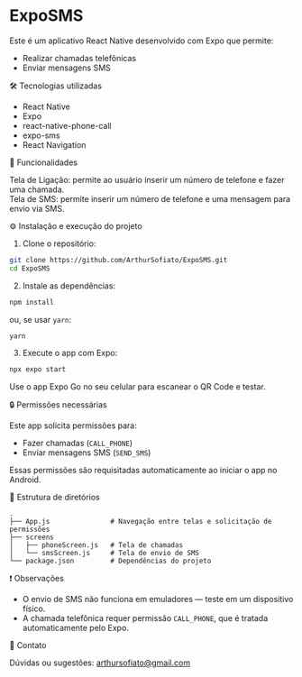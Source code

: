 # ExpoSMS #

Este é um aplicativo React Native desenvolvido com Expo que permite:

- Realizar chamadas telefônicas  
- Enviar mensagens SMS

 🛠 Tecnologias utilizadas

- React Native  
- Expo  
- react-native-phone-call  
- expo-sms  
- React Navigation

 📱 Funcionalidades

Tela de Ligação: permite ao usuário inserir um número de telefone e fazer uma chamada.  
Tela de SMS: permite inserir um número de telefone e uma mensagem para envio via SMS.

 ⚙️ Instalação e execução do projeto

1. Clone o repositório:

```bash
git clone https://github.com/ArthurSofiato/ExpoSMS.git
cd ExpoSMS
```

2. Instale as dependências:

```bash
npm install
```

ou, se usar `yarn`:

```bash
yarn
```

3. Execute o app com Expo:

```bash
npx expo start
```

Use o app Expo Go no seu celular para escanear o QR Code e testar.

🔒 Permissões necessárias

Este app solicita permissões para:

- Fazer chamadas (`CALL_PHONE`)  
- Enviar mensagens SMS (`SEND_SMS`)  

Essas permissões são requisitadas automaticamente ao iniciar o app no Android.

 📂 Estrutura de diretórios

```
.
├── App.js               # Navegação entre telas e solicitação de permissões
├── screens
│   ├── phoneScreen.js   # Tela de chamadas
│   └── smsScreen.js     # Tela de envio de SMS
└── package.json         # Dependências do projeto
```

 ❗ Observações

- O envio de SMS não funciona em emuladores — teste em um dispositivo físico.  
- A chamada telefônica requer permissão `CALL_PHONE`, que é tratada automaticamente pelo Expo.

 📧 Contato

Dúvidas ou sugestões: arthursofiato@gmail.com
